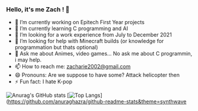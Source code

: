 ### Hello, it's me Zach ! 👋

- 🔭 I’m currently working on Epitech First Year projects
- 🌱 I’m currently learning C programming and AI
- 👯 I’m looking for a work experience from July to December 2021
- 🤔 I’m looking for help with Minecraft builds (or knowledge for programmation but thats optional)
- 💬 Ask me about Animes, video games... No ask me about C programmin, i may help.
- 📫 How to reach me: zacharie2002@gmail.com
- 😄 Pronouns: Are we suppose to have some? Attack helicopter then
- ⚡ Fun fact: I hate K-pop

![Anurag's GitHub stats](https://github-readme-stats.vercel.app/api?username=zachmae&count_private=true&show_icons=true&theme=synthwave)
[![Top Langs](https://github-readme-stats.vercel.app/api/top-langs/?username=zachmae&layout=compact)](https://github.com/anuraghazra/github-readme-stats&theme=synthwave
